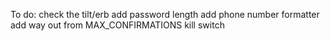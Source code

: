 To do:
check the tilt/erb
add password length
add phone number formatter
add way out from MAX_CONFIRMATIONS kill switch
